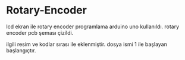 # Rotary-Encoder
lcd ekran ile rotary encoder programlama
arduino uno kullanıldı.
rotary encoder pcb şeması çizildi.

ilgili resim ve kodlar sırası ile eklenmiştir.
dosya ismi 1 ile başlayan başlangıçtır.